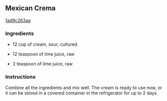 ## Mexican Crema

[1ad9c263aa](http://www.food.com/recipe/mexican-crema-222313)

### Ingredients

 - 12 cup of cream, sour, cultured

 - 12 teaspoon of lime juice, raw

 - 2 teaspoon of lime juice, raw

### Instructions

Combine all the ingredients and mix well. The cream is ready to use now, or it can be stored in a covered container in the refrigerator for up to 2 days.